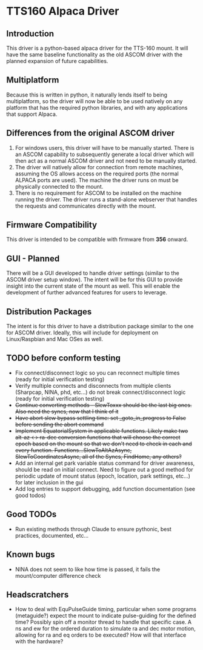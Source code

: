 ﻿# TTS160 Alpaca Driver
## Introduction
This driver is a python-based alpaca driver for the TTS-160 mount.  It will have the same baseline functionality as the old ASCOM driver with the planned expansion of future capabilities.

## Multiplatform
Because this is written in python, it naturally lends itself to being multiplatform, so the driver will now be able to be used natively on any platform that has the required python libraries, and with any applications that support Alpaca.

## Differences from the original ASCOM driver
1. For windows users, this driver will have to be manually started.  There is an ASCOM capability to subsequently generate a local driver which will then act as a normal ASCOM driver and not need to be manually started.
2. The driver will natively allow for connection from remote machines, assuming the OS allows access on the required ports (the normal ALPACA ports are used).  The machine the driver runs on must be physically connected to the mount.
3. There is no requirement for ASCOM to be installed on the machine running the driver.  The driver runs a stand-alone webserver that handles the requests and communicates directly with the mount.

## Firmware Compatibility
This driver is intended to be compatible with firmware from **356** onward.

## GUI - Planned
There will be a GUI developed to handle driver settings (similar to the ASCOM driver setup window).  The intent will be for this GUI to provide insight into the current state of the mount as well.  This will enable the development of further advanced features for users to leverage.

## Distribution Packages
The intent is for this driver to have a distribution package similar to the one for ASCOM driver.  Ideally, this will include for deployment on Linux/Raspbian and Mac OSes as well.

## TODO before conform testing
* Fix connect/disconnect logic so you can reconnect multiple times (ready for initial verification testing)
* Verify multiple connects and disconnects from multiple clients (Sharpcap, NINA, phd, etc...) do not break connect/disconnect logic (ready for initial verification testing)
* ~~Continue converting methods - SlewToxxx should be the last big ones.  Also need the syncs, now that I think of it~~
* ~~Have abort slew bypass settling time: set _goto_in_progress to False before sending the abort command~~
* ~~Implement EquatorialSystem in applicable functions.  Likely make two alt-az <-> ra-dec conversion functions that will choose the correct epoch based on the mount so that we don't need to check in each and every function.  Functions...SlewToAltAzAsync, SlewToCoordinatesAsync, all of the Syncs, FindHome, any others?~~
* Add an internal get park variable status command for driver awareness, should be read on initial connect.  Need to figure out a good method for periodic update of mount status (epoch, location, park settings, etc...) for later inclusion in the gui
* Add log entries to support debugging, add function documentation (see good todos)

## Good TODOs
* Run existing methods through Claude to ensure pythonic, best practices, documented, etc...

## Known bugs
* NINA does not seem to like how time is passed, it fails the mount/computer difference check

## Headscratchers
* How to deal with EquPulseGuide timing, particular when some programs (metaguide?) expect the mount to indicate pulse-guiding for the defined time?  Possibly spin off a monitor thread to handle that specific case.  A ns and ew for the ordered duration to simulate ra and dec motor motion, allowing for ra and eq orders to be executed?  How will that interface with the hardware?
